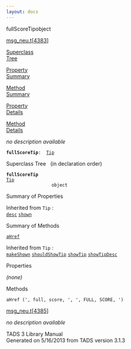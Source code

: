 ```yaml
---
layout: docs
---
```

<span class="title">fullScoreTip</span><span class="type">object</span>

[msg_neu.t](../file/msg_neu.t.html)\[[4383](../source/msg_neu.t.html#4383)\]

[Superclass  
Tree](#_SuperClassTree_)

[Property  
Summary](#_PropSummary_)

[Method  
Summary](#_MethodSummary_)

[Property  
Details](#_Properties_)

[Method  
Details](#_Methods_)



*no description available*

**`fullScoreTip`**` :   `[`Tip`](../object/Tip.html)



<span id="_SuperClassTree_"></span>



<span class="hdln">Superclass Tree</span>   (in declaration order)



**`fullScoreTip`**  
[`Tip`](../object/Tip.html)  
`                 object`  
<span id="_PropSummary_"></span>



<span class="hdln">Summary of Properties</span>  





Inherited from `Tip` :  
[`desc`](../object/Tip.html#desc) [`shown`](../object/Tip.html#shown)

<span id="_MethodSummary_"></span>



<span class="hdln">Summary of Methods</span>  



[`aHref`](#aHref)

Inherited from `Tip` :  
[`makeShown`](../object/Tip.html#makeShown) [`shouldShowTip`](../object/Tip.html#shouldShowTip) [`showTip`](../object/Tip.html#showTip) [`showTipDesc`](../object/Tip.html#showTipDesc)

<span id="_Properties_"></span>



<span class="hdln">Properties</span>  



*(none)* <span id="_Methods_"></span>



<span class="hdln">Methods</span>  



<span id="aHref"></span>

`aHref (', full, score, ', ', FULL, SCORE, ')`

[msg_neu.t](../file/msg_neu.t.html)\[[4385](../source/msg_neu.t.html#4385)\]



*no description available*





TADS 3 Library Manual  
Generated on 5/16/2013 from TADS version 3.1.3


